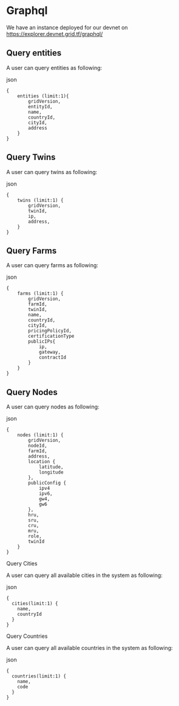# Graphql

We have an instance deployed for our devnet on https://explorer.devnet.grid.tf/graphql/

## Query entities

A user can query entities as following:

json
```
{
    entities (limit:1){
        gridVersion,
        entityId,
        name,
        countryId,
        cityId,
        address
    }
}
```

## Query Twins

A user can query twins as following:

json
```
{
    twins (limit:1) {
        gridVersion,
        twinId,
        ip,
        address,
    }
}
```

## Query Farms

A user can query farms as following:

json
```
{
    farms (limit:1) {
        gridVersion,
        farmId,
        twinId,
        name,
        countryId,
        cityId,
        pricingPolicyId,
        certificationType
        publicIPs{
            ip,
            gateway,
            contractId
        }
    }
}
```

## Query Nodes

A user can query nodes as following:

json
```
{
    nodes (limit:1) {
        gridVersion,
        nodeId,
        farmId,
        address,
        location {
            latitude,
            longitude
        },
        publicConfig {
            ipv4
            ipv6,
            gw4,
            gw6
        },
        hru,
        sru,
        cru,
        mru,
        role,
        twinId
    }
}
```

Query Cities 

A user can query all available cities in the system as following:

json
```
{
  cities(limit:1) {
    name,
    countryId
  }
}
```

Query Countries 

A user can query all available countries in the system as following:

json
```
{
  countries(limit:1) {
    name,
    code
  }
}
```